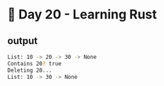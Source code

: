# 🚀 Day 20 - Learning Rust

## output

```bash
List: 10 -> 20 -> 30 -> None
Contains 20? true
Deleting 20...
List: 10 -> 30 -> None
```
